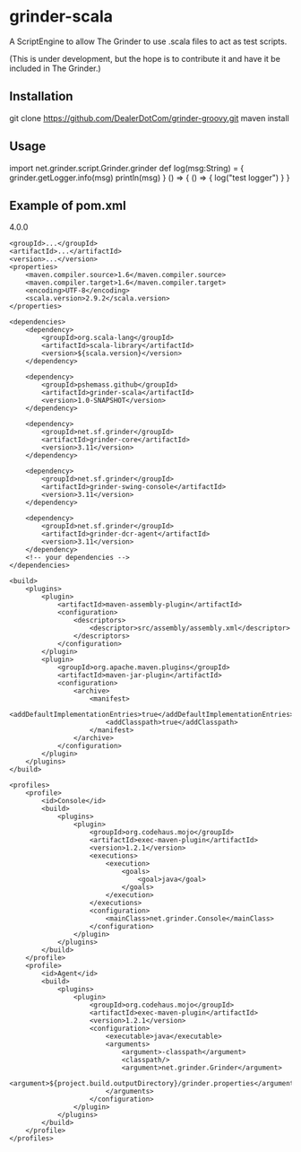grinder-scala
=============

A ScriptEngine to allow The Grinder to use .scala files to act as test scripts.

(This is under development, but the hope is to contribute it and have it be included in The Grinder.)

Installation
------------

git clone https://github.com/DealerDotCom/grinder-groovy.git
maven install

Usage
-----

import net.grinder.script.Grinder.grinder
def log(msg:String) = {
  grinder.getLogger.info(msg)
  println(msg)
}
() => {
  () => {
     log("test logger")
  }
}

Example of pom.xml
------------------

<?xml version="1.0" encoding="UTF-8"?>
<project xmlns="http://maven.apache.org/POM/4.0.0"
         xmlns:xsi="http://www.w3.org/2001/XMLSchema-instance"
         xsi:schemaLocation="http://maven.apache.org/POM/4.0.0 http://maven.apache.org/xsd/maven-4.0.0.xsd">
    <modelVersion>4.0.0</modelVersion>

    <groupId>...</groupId>
    <artifactId>...</artifactId>
    <version>...</version>
    <properties>
        <maven.compiler.source>1.6</maven.compiler.source>
        <maven.compiler.target>1.6</maven.compiler.target>
        <encoding>UTF-8</encoding>
        <scala.version>2.9.2</scala.version>
    </properties>

    <dependencies>
        <dependency>
            <groupId>org.scala-lang</groupId>
            <artifactId>scala-library</artifactId>
            <version>${scala.version}</version>
        </dependency>

        <dependency>
            <groupId>pshemass.github</groupId>
            <artifactId>grinder-scala</artifactId>
            <version>1.0-SNAPSHOT</version>
        </dependency>

        <dependency>
            <groupId>net.sf.grinder</groupId>
            <artifactId>grinder-core</artifactId>
            <version>3.11</version>
        </dependency>

        <dependency>
            <groupId>net.sf.grinder</groupId>
            <artifactId>grinder-swing-console</artifactId>
            <version>3.11</version>
        </dependency>

        <dependency>
            <groupId>net.sf.grinder</groupId>
            <artifactId>grinder-dcr-agent</artifactId>
            <version>3.11</version>
        </dependency>
        <!-- your dependencies -->
    </dependencies>

    <build>
        <plugins>
            <plugin>
                <artifactId>maven-assembly-plugin</artifactId>
                <configuration>
                    <descriptors>
                        <descriptor>src/assembly/assembly.xml</descriptor>
                    </descriptors>
                </configuration>
            </plugin>
            <plugin>
                <groupId>org.apache.maven.plugins</groupId>
                <artifactId>maven-jar-plugin</artifactId>
                <configuration>
                    <archive>
                        <manifest>
                            <addDefaultImplementationEntries>true</addDefaultImplementationEntries>
                            <addClasspath>true</addClasspath>
                        </manifest>
                    </archive>
                </configuration>
            </plugin>
        </plugins>
    </build>

    <profiles>
        <profile>
            <id>Console</id>
            <build>
                <plugins>
                    <plugin>
                        <groupId>org.codehaus.mojo</groupId>
                        <artifactId>exec-maven-plugin</artifactId>
                        <version>1.2.1</version>
                        <executions>
                            <execution>
                                <goals>
                                    <goal>java</goal>
                                </goals>
                            </execution>
                        </executions>
                        <configuration>
                            <mainClass>net.grinder.Console</mainClass>
                        </configuration>
                    </plugin>
                </plugins>
            </build>
        </profile>
        <profile>
            <id>Agent</id>
            <build>
                <plugins>
                    <plugin>
                        <groupId>org.codehaus.mojo</groupId>
                        <artifactId>exec-maven-plugin</artifactId>
                        <version>1.2.1</version>
                        <configuration>
                            <executable>java</executable>
                            <arguments>
                                <argument>-classpath</argument>
                                <classpath/>
                                <argument>net.grinder.Grinder</argument>
                                <argument>${project.build.outputDirectory}/grinder.properties</argument>
                            </arguments>
                        </configuration>
                    </plugin>
                </plugins>
            </build>
        </profile>
    </profiles>


</project>
